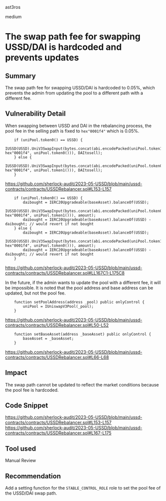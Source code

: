 ast3ros

medium

# The swap path fee for swapping USSD/DAI is hardcoded and prevents updates

## Summary

The swap path fee for swapping USSD/DAI is hardcoded to 0.05%, which prevents the admin from updating the pool to a different path with a different fee.

## Vulnerability Detail

When swapping between USSD and DAI in the rebalancing process, the pool fee in the selling path is fixed to `hex"0001f4"` which is 0.05%.


        if (uniPool.token0() == USSD) {
            IUSSD(USSD).UniV3SwapInput(bytes.concat(abi.encodePacked(uniPool.token1(), hex"0001f4", uniPool.token0())), DAItosell);
        } else {
            IUSSD(USSD).UniV3SwapInput(bytes.concat(abi.encodePacked(uniPool.token0(), hex"0001f4", uniPool.token1())), DAItosell);
        }

https://github.com/sherlock-audit/2023-05-USSD/blob/main/ussd-contracts/contracts/USSDRebalancer.sol#L153-L157

        if (uniPool.token0() == USSD) {
            daibought = IERC20Upgradeable(baseAsset).balanceOf(USSD);
            IUSSD(USSD).UniV3SwapInput(bytes.concat(abi.encodePacked(uniPool.token0(), hex"0001f4", uniPool.token1())), amount);
            daibought = IERC20Upgradeable(baseAsset).balanceOf(USSD) - daibought; // would revert if not bought
        } else {
            daibought = IERC20Upgradeable(baseAsset).balanceOf(USSD);
            IUSSD(USSD).UniV3SwapInput(bytes.concat(abi.encodePacked(uniPool.token1(), hex"0001f4", uniPool.token0())), amount);
            daibought = IERC20Upgradeable(baseAsset).balanceOf(USSD) - daibought; // would revert if not bought
        }
https://github.com/sherlock-audit/2023-05-USSD/blob/main/ussd-contracts/contracts/USSDRebalancer.sol#LL167C1-L175C8

In the future, if the admin wants to update the pool with a different fee, it will be impossible. It is noted that the pool address and base address can be updated, but not the pool fee.

        function setPoolAddress(address _pool) public onlyControl {
            uniPool = IUniswapV3Pool(_pool);
        }

https://github.com/sherlock-audit/2023-05-USSD/blob/main/ussd-contracts/contracts/USSDRebalancer.sol#L50-L52

        function setBaseAsset(address _baseAsset) public onlyControl {
            baseAsset = _baseAsset; 
        }

https://github.com/sherlock-audit/2023-05-USSD/blob/main/ussd-contracts/contracts/USSDRebalancer.sol#L66-L68

## Impact

The swap path cannot be updated to reflect the market conditions because the pool fee is hardcoded.

## Code Snippet

https://github.com/sherlock-audit/2023-05-USSD/blob/main/ussd-contracts/contracts/USSDRebalancer.sol#L153-L157
https://github.com/sherlock-audit/2023-05-USSD/blob/main/ussd-contracts/contracts/USSDRebalancer.sol#L167-L175

## Tool used

Manual Review

## Recommendation

Add a setting function for the `STABLE_CONTROL_ROLE` role to set the pool fee of the USSD/DAI swap path.
